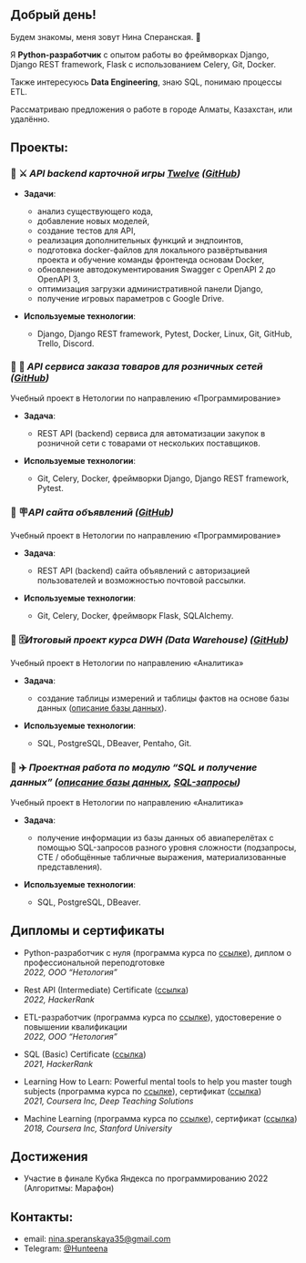## Добрый день!

Будем знакомы, меня зовут Нина Сперанская. 👋

Я **Python-разработчик** с опытом работы во фреймворках Django, Django REST framework, Flask с использованием Celery, Git, Docker. 

Также интересуюсь **Data Engineering**, знаю SQL, понимаю процессы ETL.

Рассматриваю предложения о работе в городе Алматы, Казахстан, или удалённо.


## Проекты:

### :large_blue_diamond: :crossed_swords:	_API backend карточной игры [Twelve](https://card-game.ru) ([GitHub](https://github.com/apodisation13/cardgame))_  


+ **Задачи**:
  * анализ существующего кода,
  * добавление новых моделей,
  * создание тестов для API,
  * реализация дополнительных функций и эндпоинтов,
  * подготовка docker-файлов для локального развёртывания проекта и обучение команды фронтенда основам Docker,
  * обновление автодокументирования Swagger c OpenAPI 2 до OpenAPI 3,
  * оптимизация загрузки административной панели Django,
  * получение игровых параметров с Google Drive.


+ **Используемые технологии**:  
  * Django, Django REST framework, Pytest, Docker, Linux, Git, GitHub, Trello, Discord.

### :large_blue_diamond: :shopping_cart: _API сервиса заказа товаров для розничных сетей ([GitHub](https://github.com/Hunteena/python-final-diplom))_   
Учебный проект в Нетологии по направлению «Программирование»

+ **Задача**:  
  * REST API (backend) сервиса для автоматизации закупок в розничной сети с товарами от нескольких поставщиков.

+ **Используемые технологии**:  
  * Git, Celery, Docker, фреймворки Django, Django REST framework, Pytest.

### :large_blue_diamond: :placard:_API сайта объявлений ([GitHub](https://github.com/Hunteena/hw_celery))_
Учебный проект в Нетологии по направлению «Программирование»

* **Задача**:   
  * REST API (backend) сайта объявлений с авторизацией пользователей и возможностью почтовой рассылки.

* **Используемые технологии**:  
  * Git, Celery, Docker, фреймворк Flask, SQLAlchemy.


### :large_blue_diamond: :file_cabinet:_Итоговый проект курса DWH (Data Warehouse) ([GitHub](https://github.com/Hunteena/DWH_project))_  
Учебный проект в Нетологии по направлению «Аналитика» 

* **Задача**:  
  * создание таблицы измерений и таблицы фактов на основе базы данных ([описание базы данных](https://edu.postgrespro.ru/bookings.pdf)).

* **Используемые технологии**:  
  * SQL, PostgreSQL, DBeaver, Pentaho, Git.

### :large_blue_diamond: :airplane: _Проектная работа по модулю “SQL и получение данных” ([описание базы данных](https://drive.google.com/file/d/1-4Ue94fEosxeunO7tGl6KId7WvrB0rpc/view?usp=sharing), [SQL-запросы](https://drive.google.com/file/d/1eAVfYyq3DnraQNiNHgCP3r2D9-O8O6tc/view?usp=sharing))_ 
Учебный проект в Нетологии по направлению «Аналитика» 

* **Задача**:  
  * получение информации из базы данных об авиаперелётах с помощью SQL-запросов разного уровня сложности (подзапросы, CTE / обобщённые табличные выражения, материализованные представления).

* **Используемые технологии**:  
  * SQL, PostgreSQL, DBeaver.

## Дипломы и сертификаты

- Python-разработчик с нуля (программа курса по [ссылке](https://netology.ru/programs/python)), 
диплом о профессиональной переподготовке <!-- ([ссылка]()). -->  
_2022, ООО “Нетология”_

- Rest API (Intermediate) Certificate ([ссылка](https://www.hackerrank.com/certificates/a7b31380e4b7))  
_2022, HackerRank_

- ETL-разработчик (программа курса по [ссылке](https://netology.ru/programs/etl-developer)), 
удостоверение о повышении квалификации <!-- ([ссылка](https://drive.google.com/file/d/143MDuKVVKvtsMMb3BpjRCVDtKbibAxMW/view?usp=sharing)). -->  
_2022, ООО “Нетология”_

- SQL (Basic) Certificate ([ссылка](https://www.hackerrank.com/certificates/86b9fdaa561d))  
_2021, HackerRank_

- Learning How to Learn: Powerful mental tools to help you master tough subjects (программа курса по [ссылке](https://www.coursera.org/learn/learning-how-to-learn)), сертификат ([ссылка](https://coursera.org/share/6ad6ccaa3354d6a5c77482103b825986))  
_2021, Coursera Inc, Deep Teaching Solutions_

- Machine Learning (программа курса по [ссылке](https://www.coursera.org/learn/machine-learning)), сертификат ([ссылка](https://coursera.org/share/472683d93961060ca12f2666f6568306))  
_2018, Coursera Inc, Stanford University_


## Достижения

- Участие в финале Кубка Яндекса по программированию 2022 (Алгоритмы: Марафон)

## Контакты: 

- email: nina.speranskaya35@gmail.com
- Telegram: [@Hunteena](https://t.me/Hunteena)
